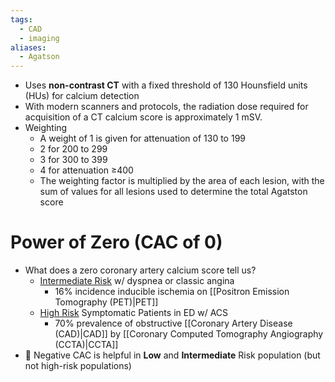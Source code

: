 ```yaml
---
tags:
  - CAD
  - imaging
aliases:
  - Agatson
---
```

- Uses **non-contrast CT** with a fixed threshold of 130 Hounsfield units (HUs) for calcium detection
- With modern scanners and protocols, the radiation dose required for acquisition of a CT calcium score is approximately 1 mSV.
- Weighting
	- A weight of 1 is given for attenuation of 130 to 199
	- 2 for 200 to 299
	- 3 for 300 to 399
	- 4 for attenuation ≥400
	- The weighting factor is multiplied by the area of each lesion, with the sum of values for all lesions used to determine the total Agatston score
# Power of Zero (CAC of 0)

- What does a zero coronary artery calcium score tell us?
	- <u>Intermediate Risk</u> w/ dyspnea or classic angina
		- 16% incidence inducible ischemia on [[Positron Emission Tomography (PET)|PET]]
	- <u>High Risk</u> Symptomatic Patients in ED w/ ACS
		- 70% prevalence of obstructive [[Coronary Artery Disease (CAD)|CAD]] by [[Coronary Computed Tomography Angiography (CCTA)|CCTA]]
- 🌟 Negative CAC is helpful in **Low** and **Intermediate** Risk population (but not high-risk populations)